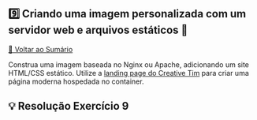 ## 9️⃣ Criando uma imagem personalizada com um servidor web e arquivos estáticos 🔴

[🔼 Voltar ao Sumário](https://github.com/andrrade/Docker-Exercises-CompassUOL?tab=readme-ov-file#sum%C3%A1rio-)

Construa uma imagem baseada no Nginx ou Apache, adicionando um site 
HTML/CSS estático. Utilize a [landing page do Creative Tim](https://github.com/creativetimofficial/material-kit) para criar uma página 
moderna hospedada no container.

## 💡 Resolução Exercício 9